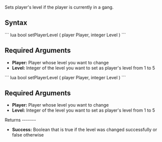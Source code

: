 Sets player's level if the player is currently in a gang.

Syntax
------

<section name="Server" class="server" show="true">
``` lua
bool setPlayerLevel ( player Player, integer Level )
```

Required Arguments
------------------

-   **Player:** Player whose level you want to change
-   **Level:** Integer of the level you want to set as player's level from 1 to 5

</section>
<section name="Client" class="client" show="true">
``` lua
bool setPlayerLevel ( player Player, integer Level )
```

Required Arguments
------------------

-   **Player:** Player whose level you want to change
-   **Level:** Integer of the level you want to set as player's level from 1 to 5

</section>
Returns
-------

-   **Success:** Boolean that is true if the level was changed successfully or false otherwise
